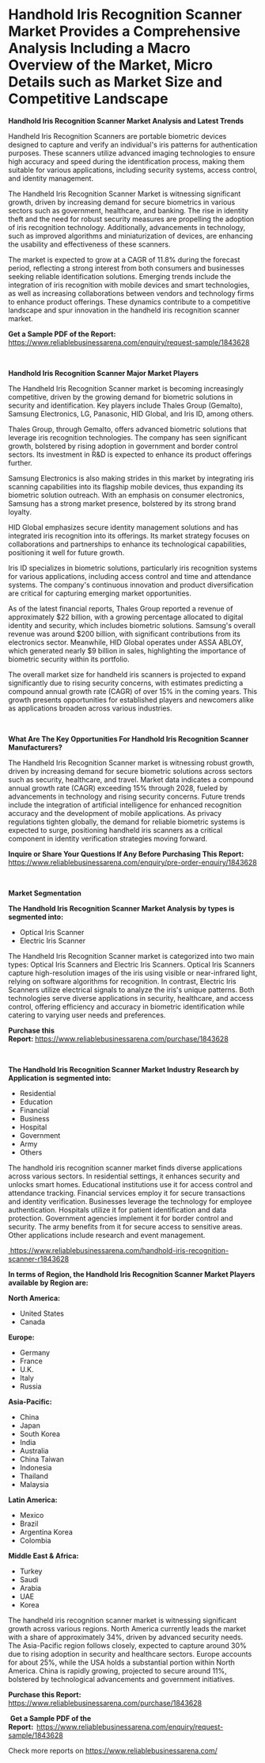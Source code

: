 <p><h1>Handhold Iris Recognition Scanner Market Provides a Comprehensive Analysis Including a Macro Overview of the Market, Micro Details such as Market Size and Competitive Landscape</h1></p><p><strong>Handhold Iris Recognition Scanner Market Analysis and Latest Trends</strong></p>
<p><p>Handheld Iris Recognition Scanners are portable biometric devices designed to capture and verify an individual's iris patterns for authentication purposes. These scanners utilize advanced imaging technologies to ensure high accuracy and speed during the identification process, making them suitable for various applications, including security systems, access control, and identity management.</p><p>The Handheld Iris Recognition Scanner Market is witnessing significant growth, driven by increasing demand for secure biometrics in various sectors such as government, healthcare, and banking. The rise in identity theft and the need for robust security measures are propelling the adoption of iris recognition technology. Additionally, advancements in technology, such as improved algorithms and miniaturization of devices, are enhancing the usability and effectiveness of these scanners.</p><p>The market is expected to grow at a CAGR of 11.8% during the forecast period, reflecting a strong interest from both consumers and businesses seeking reliable identification solutions. Emerging trends include the integration of iris recognition with mobile devices and smart technologies, as well as increasing collaborations between vendors and technology firms to enhance product offerings. These dynamics contribute to a competitive landscape and spur innovation in the handheld iris recognition scanner market.</p></p>
<p><strong>Get a Sample PDF of the Report:&nbsp;</strong> <a href="https://www.reliablebusinessarena.com/enquiry/request-sample/1843628?utm_campaign=2471&utm_medium=2&utm_source=Github&utm_content=ia&utm_term=28022025&utm_id=handhold-iris-recognition-scanner">https://www.reliablebusinessarena.com/enquiry/request-sample/1843628</a></p>
<p>&nbsp;</p>
<p><strong>Handhold Iris Recognition Scanner Major Market Players</strong></p>
<p><p>The Handheld Iris Recognition Scanner market is becoming increasingly competitive, driven by the growing demand for biometric solutions in security and identification. Key players include Thales Group (Gemalto), Samsung Electronics, LG, Panasonic, HID Global, and Iris ID, among others. </p><p>Thales Group, through Gemalto, offers advanced biometric solutions that leverage iris recognition technologies. The company has seen significant growth, bolstered by rising adoption in government and border control sectors. Its investment in R&D is expected to enhance its product offerings further.</p><p>Samsung Electronics is also making strides in this market by integrating iris scanning capabilities into its flagship mobile devices, thus expanding its biometric solution outreach. With an emphasis on consumer electronics, Samsung has a strong market presence, bolstered by its strong brand loyalty.</p><p>HID Global emphasizes secure identity management solutions and has integrated iris recognition into its offerings. Its market strategy focuses on collaborations and partnerships to enhance its technological capabilities, positioning it well for future growth.</p><p>Iris ID specializes in biometric solutions, particularly iris recognition systems for various applications, including access control and time and attendance systems. The company's continuous innovation and product diversification are critical for capturing emerging market opportunities.</p><p>As of the latest financial reports, Thales Group reported a revenue of approximately $22 billion, with a growing percentage allocated to digital identity and security, which includes biometric solutions. Samsung's overall revenue was around $200 billion, with significant contributions from its electronics sector. Meanwhile, HID Global operates under ASSA ABLOY, which generated nearly $9 billion in sales, highlighting the importance of biometric security within its portfolio.</p><p>The overall market size for handheld iris scanners is projected to expand significantly due to rising security concerns, with estimates predicting a compound annual growth rate (CAGR) of over 15% in the coming years. This growth presents opportunities for established players and newcomers alike as applications broaden across various industries.</p></p>
<p>&nbsp;</p>
<p><strong>What Are The Key Opportunities For Handhold Iris Recognition Scanner Manufacturers?</strong></p>
<p><p>The Handheld Iris Recognition Scanner market is witnessing robust growth, driven by increasing demand for secure biometric solutions across sectors such as security, healthcare, and travel. Market data indicates a compound annual growth rate (CAGR) exceeding 15% through 2028, fueled by advancements in technology and rising security concerns. Future trends include the integration of artificial intelligence for enhanced recognition accuracy and the development of mobile applications. As privacy regulations tighten globally, the demand for reliable biometric systems is expected to surge, positioning handheld iris scanners as a critical component in identity verification strategies moving forward.</p></p>
<p><strong>Inquire or Share Your Questions If Any Before Purchasing This Report:</strong> <a href="https://www.reliablebusinessarena.com/enquiry/pre-order-enquiry/1843628?utm_campaign=2471&utm_medium=2&utm_source=Github&utm_content=ia&utm_term=28022025&utm_id=handhold-iris-recognition-scanner">https://www.reliablebusinessarena.com/enquiry/pre-order-enquiry/1843628</a></p>
<p>&nbsp;</p>
<p><strong>Market Segmentation</strong></p>
<p><strong>The Handhold Iris Recognition Scanner Market Analysis by types is segmented into:</strong></p>
<p><ul><li>Optical Iris Scanner</li><li>Electric Iris Scanner</li></ul></p>
<p><p>The Handheld Iris Recognition Scanner market is categorized into two main types: Optical Iris Scanners and Electric Iris Scanners. Optical Iris Scanners capture high-resolution images of the iris using visible or near-infrared light, relying on software algorithms for recognition. In contrast, Electric Iris Scanners utilize electrical signals to analyze the iris's unique patterns. Both technologies serve diverse applications in security, healthcare, and access control, offering efficiency and accuracy in biometric identification while catering to varying user needs and preferences.</p></p>
<p><strong>Purchase this Report:&nbsp;</strong><a href="https://www.reliablebusinessarena.com/purchase/1843628?utm_campaign=2471&utm_medium=2&utm_source=Github&utm_content=ia&utm_term=28022025&utm_id=handhold-iris-recognition-scanner">https://www.reliablebusinessarena.com/purchase/1843628</a></p>
<p>&nbsp;</p>
<p><strong>The Handhold Iris Recognition Scanner Market Industry Research by Application is segmented into:</strong></p>
<p><ul><li>Residential</li><li>Education</li><li>Financial</li><li>Business</li><li>Hospital</li><li>Government</li><li>Army</li><li>Others</li></ul></p>
<p><p>The handhold iris recognition scanner market finds diverse applications across various sectors. In residential settings, it enhances security and unlocks smart homes. Educational institutions use it for access control and attendance tracking. Financial services employ it for secure transactions and identity verification. Businesses leverage the technology for employee authentication. Hospitals utilize it for patient identification and data protection. Government agencies implement it for border control and security. The army benefits from it for secure access to sensitive areas. Other applications include research and event management.</p></p>
<p><a href="https://www.reliablebusinessarena.com/handhold-iris-recognition-scanner-r1843628?utm_campaign=2471&utm_medium=2&utm_source=Github&utm_content=ia&utm_term=28022025&utm_id=handhold-iris-recognition-scanner">&nbsp;https://www.reliablebusinessarena.com/handhold-iris-recognition-scanner-r1843628</a></p>
<p><strong>In terms of Region, the Handhold Iris Recognition Scanner Market Players available by Region are:</strong></p>
<p>
    <p> <strong> North America: </strong>
        <ul>
            <li>United States</li>
            <li>Canada</li>
        </ul>
        </p> 
    <p> <strong> Europe: </strong>
        <ul>
            <li>Germany</li>
            <li>France</li>
            <li>U.K.</li>
            <li>Italy</li>
            <li>Russia</li>
        </ul>
        </p> 
    <p> <strong> Asia-Pacific: </strong>
        <ul>
            <li>China</li>
            <li>Japan</li>
            <li>South Korea</li>
            <li>India</li>
            <li>Australia</li>
            <li>China Taiwan</li>
            <li>Indonesia</li>
            <li>Thailand</li>
            <li>Malaysia</li>
        </ul>
        </p> 
    <p> <strong> Latin America: </strong>
        <ul>
            <li>Mexico</li>
            <li>Brazil</li>
            <li>Argentina Korea</li>
            <li>Colombia</li>
        </ul>
        </p> 
    <p> <strong> Middle East & Africa: </strong>
        <ul>
            <li>Turkey</li>
            <li>Saudi</li>
            <li>Arabia</li>
            <li>UAE</li>
            <li>Korea</li>
        </ul>
    </p>
    </p>
<p><p>The handheld iris recognition scanner market is witnessing significant growth across various regions. North America currently leads the market with a share of approximately 34%, driven by advanced security needs. The Asia-Pacific region follows closely, expected to capture around 30% due to rising adoption in security and healthcare sectors. Europe accounts for about 25%, while the USA holds a substantial portion within North America. China is rapidly growing, projected to secure around 11%, bolstered by technological advancements and government initiatives.</p></p>
<p><strong>Purchase this Report: </strong><a href="https://www.reliablebusinessarena.com/purchase/1843628?utm_campaign=2471&utm_medium=2&utm_source=Github&utm_content=ia&utm_term=28022025&utm_id=handhold-iris-recognition-scanner">https://www.reliablebusinessarena.com/purchase/1843628</a></p>
<p>&nbsp;<strong>Get a Sample PDF of the Report:&nbsp;&nbsp;</strong><a href="https://www.reliablebusinessarena.com/enquiry/request-sample/1843628?utm_campaign=2471&utm_medium=2&utm_source=Github&utm_content=ia&utm_term=28022025&utm_id=handhold-iris-recognition-scanner">https://www.reliablebusinessarena.com/enquiry/request-sample/1843628</a></p>
<p><strong></strong></p>
<p>Check more reports on <a href="https://www.reliablebusinessarena.com/?utm_campaign=2471&utm_medium=2&utm_source=Github&utm_content=ia&utm_term=28022025&utm_id=handhold-iris-recognition-scanner">https://www.reliablebusinessarena.com/</a></p>